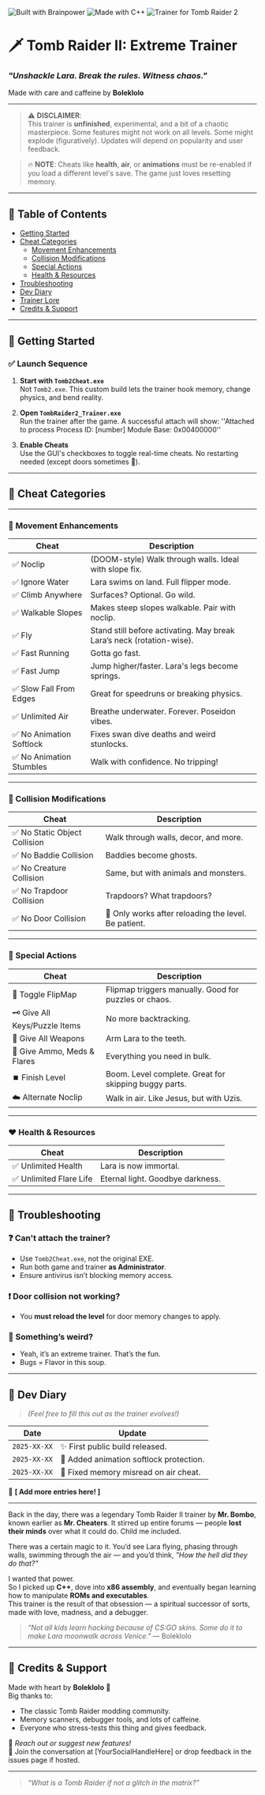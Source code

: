 ![Built with Brainpower](https://img.shields.io/badge/Built%20with-Brainpower-red)
![Made with C++](https://img.shields.io/badge/Made_with-C++-blue)
![Trainer for Tomb Raider 2](https://img.shields.io/badge/Trainer_for-Tomb_Raider_2-green)

# 🗡️ Tomb Raider II: Extreme Trainer  
### *"Unshackle Lara. Break the rules. Witness chaos."*  
Made with care and caffeine by **Boleklolo**

---

> ⚠️ **DISCLAIMER**:  
> This trainer is **unfinished**, experimental, and a bit of a chaotic masterpiece. Some features might not work on all levels. Some might explode (figuratively). Updates will depend on popularity and user feedback.

> 🔥 **NOTE**: Cheats like **health**, **air**, or **animations** must be re-enabled if you load a different level's save. The game just loves resetting memory.

---

## 📜 Table of Contents

- [Getting Started](#-getting-started)
- [Cheat Categories](#-cheat-categories)
  - [Movement Enhancements](#-movement-enhancements)
  - [Collision Modifications](#-collision-modifications)
  - [Special Actions](#-special-actions)
  - [Health & Resources](#-health--resources)
- [Troubleshooting](#-troubleshooting)
- [Dev Diary](#-dev-diary)
- [Trainer Lore](#-trainer-lore)
- [Credits & Support](#-credits--support)

---

## 🚀 Getting Started

### ✅ Launch Sequence

1. **Start with `Tomb2Cheat.exe`**  
   Not `Tomb2.exe`. This custom build lets the trainer hook memory, change physics, and bend reality.

2. **Open `TombRaider2_Trainer.exe`**  
   Run the trainer after the game. A successful attach will show:
''Attached to process
Process ID: [number]
Module Base: 0x00400000''


3. **Enable Cheats**  
Use the GUI's checkboxes to toggle real-time cheats. No restarting needed (except doors sometimes 👀).

---

## 🧰 Cheat Categories

---

### 🏃 Movement Enhancements

| Cheat | Description |
|-------|-------------|
| ✅ Noclip | (DOOM-style) Walk through walls. Ideal with slope fix. |
| ✅ Ignore Water | Lara swims on land. Full flipper mode. |
| ✅ Climb Anywhere | Surfaces? Optional. Go wild. |
| ✅ Walkable Slopes | Makes steep slopes walkable. Pair with noclip. |
| ✅ Fly | Stand still before activating. May break Lara’s neck (rotation-wise). |
| ✅ Fast Running | Gotta go fast. |
| ✅ Fast Jump | Jump higher/faster. Lara's legs become springs. |
| ✅ Slow Fall From Edges | Great for speedruns or breaking physics. |
| ✅ Unlimited Air | Breathe underwater. Forever. Poseidon vibes. |
| ✅ No Animation Softlock | Fixes swan dive deaths and weird stunlocks. |
| ✅ No Animation Stumbles | Walk with confidence. No tripping! |

---

### 🧱 Collision Modifications

| Cheat | Description |
|-------|-------------|
| ✅ No Static Object Collision | Walk through walls, decor, and more. |
| ✅ No Baddie Collision | Baddies become ghosts. |
| ✅ No Creature Collision | Same, but with animals and monsters. |
| ✅ No Trapdoor Collision | Trapdoors? What trapdoors? |
| ✅ No Door Collision | 🚪 Only works after reloading the level. Be patient. |

---

### 🎯 Special Actions

| Cheat | Description |
|-------|-------------|
| 🔁 Toggle FlipMap | Flipmap triggers manually. Good for puzzles or chaos. |
| 🗝️ Give All Keys/Puzzle Items | No more backtracking. |
| 🔫 Give All Weapons | Arm Lara to the teeth. |
| 💊 Give Ammo, Meds & Flares | Everything you need in bulk. |
| ⏹️ Finish Level | Boom. Level complete. Great for skipping buggy parts. |
| ☁️ Alternate Noclip | Walk in air. Like Jesus, but with Uzis. |

---

### ❤️ Health & Resources

| Cheat | Description |
|-------|-------------|
| ✅ Unlimited Health | Lara is now immortal. |
| ✅ Unlimited Flare Life | Eternal light. Goodbye darkness. |

---

## 🧯 Troubleshooting

### ❓ Can't attach the trainer?

- Use `Tomb2Cheat.exe`, not the original EXE.
- Run both game and trainer **as Administrator**.
- Ensure antivirus isn’t blocking memory access.

### ❗ Door collision not working?

- You **must reload the level** for door memory changes to apply.

### 🐛 Something’s weird?

- Yeah, it’s an extreme trainer. That’s the fun.
- Bugs = Flavor in this soup.

---

## 📖 Dev Diary

> _(Feel free to fill this out as the trainer evolves!)_

| Date | Update |
|------|--------|
| `2025-XX-XX` | ✨ First public build released. |
| `2025-XX-XX` | 🧠 Added animation softlock protection. |
| `2025-XX-XX` | 🐞 Fixed memory misread on air cheat. |

📝 **[ Add more entries here! ]**

---


Back in the day, there was a legendary Tomb Raider II trainer by **Mr. Bombo**, known earlier as **Mr. Cheaters**. It stirred up entire forums — people **lost their minds** over what it could do. Child me included.

There was a certain magic to it. You’d see Lara flying, phasing through walls, swimming through the air — and you’d think, _"How the hell did they do that?"_  

I wanted that power.  
So I picked up **C++**, dove into **x86 assembly**, and eventually began learning how to manipulate **ROMs and executables**.  
This trainer is the result of that obsession — a spiritual successor of sorts, made with love, madness, and a debugger.

> _"Not all kids learn hacking because of CS:GO skins. Some do it to make Lara moonwalk across Venice."_ — Boleklolo


---

## 🙏 Credits & Support

Made with heart by **Boleklolo** 🧠  
Big thanks to:

- The classic Tomb Raider modding community.
- Memory scanners, debugger tools, and lots of caffeine.
- Everyone who stress-tests this thing and gives feedback.

📧 _Reach out or suggest new features!_  
🧵 Join the conversation at [YourSocialHandleHere] or drop feedback in the issues page if hosted.

---

> _“What is a Tomb Raider if not a glitch in the matrix?”_
